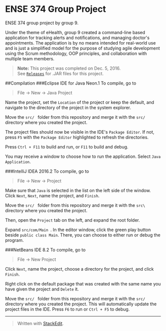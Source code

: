 # ENSE 374 Group Project
ENSE 374 group project by group 9.

Under the theme of eHealth, group 9 created a command-line based application for
tracking alerts and notifications, and managing doctor's appointments. The application is by no means intended for real-world use and is just a simplified model for the purpose of studying agile development using the Scrum methodology, OOP principles, and collaboration with multiple team members.

> **Note:** This project was completed on Dec. 5, 2016.  
>See [`Releases`](https://github.com/shevtsod/ENSE374GroupProject/releases) for .JAR files for this project.

##Compilation
###Eclipse IDE for Java Neon.1
To compile, go to
>File -> New -> Java Project

Name the project, set the `Location` of the project or keep the default, and navigate to the directory of the project in the system explorer.  

Move the `src/ ` folder from this repository and merge it with the `src/ `
directory where you created the project.  

The project files should now be visible in the IDE's `Package Editor`. If not, press `F5` with the `Package Editor` highlighted to refresh the directories.  

Press `Ctrl + F11` to build and run, or `F11` to build and debug.  

You may receive a window to choose how to run the application. Select `Java Application`.  

###IntelliJ IDEA 2016.2
To compile, go to  
>File -> New -> Project

Make sure that `Java` is selected in the list on the left side of the window.
Click `Next`, `Next`, name the project, and `Finish`.  

Move the `src/ ` folder from this repository and merge it with the `src\ ` 
directory where you created the project.  

Then, open the `Project` tab on the left, and expand the root folder. 

Expand `src/com/Main `. In the editor window, click the green play button beside `public class Main`. There, you can choose to either run or debug the program.

###NetBeans IDE 8.2
To compile, go to
>File -> New Project  

Click `Next`, name the project, choose a directory for the project, and click 
`Finish`.

Right click on the default package that was created with the same name you 
have given the project and `Delete` it.

Move the `src/ ` folder from this repository and merge it with the `src/ ` 
directory where you created the project. This will automatically update the 
project files in the IDE. Press `F6` to run or `Ctrl + F5` to debug.

---
> Written with [StackEdit](https://stackedit.io/).